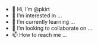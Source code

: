 - 👋 Hi, I’m @pkirt
- 👀 I’m interested in ...
- 🌱 I’m currently learning ...
- 💞️ I’m looking to collaborate on ...
- 📫 How to reach me ...

<!---
pkirt/pkirt is a ✨ special ✨ repository because its `README.md` (this file) appears on your GitHub profile.
You can click the Preview link to take a look at your changes.
--->
